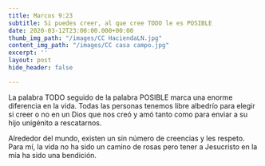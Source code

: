 ```yaml
---
title: Marcos 9:23
subtitle: Si puedes creer, al que cree TODO le es POSIBLE
date: 2020-03-12T23:00:00.000+00:00
thumb_img_path: "/images/CC HaciendaLN.jpg"
content_img_path: "/images/CC casa campo.jpg"
excerpt: ''
layout: post
hide_header: false

---
```

La palabra TODO seguido de la palabra POSIBLE marca una enorme diferencia en la vida. Todas las personas tenemos libre albedrío para elegir si creer o no en un Dios que nos creó y amó tanto como para enviar a su hijo unigénito a rescatarnos.

Alrededor del mundo, existen un sin número de creencias y les respeto. Para mí, la vida no ha sido un camino de rosas pero tener a Jesucristo en  la mía ha sido una bendición. 